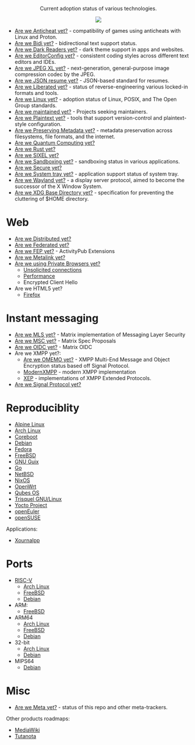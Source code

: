 <!-- vim: set tw=0: -->
<p align="center">Current adoption status of various technologies.</p>
<p align="center"><a href="https://awesome.re" target="_blank"><img src="https://awesome.re/badge-flat.svg"></a></p>

- [Are we Anticheat yet?](https://areweanticheatyet.com/) - compatibility of games using anticheats with Linux and Proton.
- [Are we Bidi yet?](./bidi.md) - bidirectional text support status.
- [Are we Dark Readers yet?](./darktheme.md) - dark theme support in apps and websites.
- [Are we EditorConfig yet?](https://editorconfig.org/) - consistent coding styles across different text editors and IDEs.
- [Are we JPEG XL yet?](./jpegxl.md) - next-generation, general-purpose image compression codec by the JPEG.
- [Are we JSON resume yet?](https://jsonresume.org/) - JSON-based standard for resumes.
- [Are we Liberated yet?](./liberation.md) - status of reverse-engineering various locked-in formats and tools.
- [Are we Linux yet?](./linux.md) - adoption status of Linux, POSIX, and The Open Group standards.
- [Are we maintained yet?](https://seeking-maintainers.net/) - Projects seeking maintainers.
- [Are we Plaintext yet?](https://github.com/avidseeker/awesome-plaintext) - tools that support version-control and plaintext-style configuration.
- [Are we Preserving Metadata yet?](./meta.md) - metadata preservation across filesystems, file formats, and the internet.
- [Are we Quantum Computing yet?](https://arewequantumyet.github.io/)
- [Are we Rust yet?](https://github.com/UgurcanAkkok/AreWeRustYet)
- [Are we SIXEL yet?](https://www.arewesixelyet.com/)
- [Are we Sandboxing yet?](./sandbox.md) - sandboxing status in various applications.
- [Are we Secure yet?](https://security.archlinux.org/)
- [Are we System tray yet?](./systray.md) - application support status of system tray.
- [Are we Wayland yet?](https://arewewaylandyet.com/) - a display server protocol, aimed to become the successor of the X Window System.
- [Are we XDG Base Directory yet?](https://wiki.archlinux.org/title/XDG_Base_Directory#Support) - specification for preventing the cluttering of $HOME directory.

# Web
- [Are we Distributed yet?](https://arewedistributedyet.com/)
- [Are we Federated yet?](./fediverse.md)
- [Are we FEP yet?](./fep.md) - ActivityPub Extensions
- [Are we Metalink yet?](https://en.wikipedia.org/wiki/Metalink)
- [Are we using Private Browsers yet?](https://privacytests.org/)
	- [Unsolicited connections](https://github.com/privacytests/privacytests.org/discussions/215)
	- [Performance](https://github.com/privacytests/privacytests.org/discussions/214)
	- Encrypted Client Hello
- Are we HTML5 yet?
	- [Firefox](https://wiki.mozilla.org/Platform/AreWeFunYet)

# Instant messaging
- [Are we MLS yet?](https://arewemlsyet.com/) - Matrix implementation of Messaging Layer Security
- [Are we MSC yet?](https://github.com/matrix-org/matrix-spec-proposals) - Matrix Spec Proposals
- [Are we OIDC yet?](https://areweoidcyet.com/) - Matrix OIDC
- Are we XMPP yet?:
	- [Are we OMEMO yet?](https://omemo.top/) - XMPP Multi-End Message and Object Encryption status based off Signal Protocol.
	- [ModernXMPP](https://docs.modernxmpp.org/client/protocol/) - modern XMPP implementation
	- [XEP](https://xmpp.org/extensions/) - implementations of XMPP Extended Protocols.
- [Are we Signal Protocol yet?](./liberation.md)

# Reproduciblity
- [Alpine Linux](https://tests.reproducible-builds.org/alpine/alpine.html)
- [Arch Linux](https://reproducible.archlinux.org/)
- [Coreboot](https://tests.reproducible-builds.org/coreboot/)
- [Debian](https://tests.reproducible-builds.org/debian/reproducible.html)
- [Fedora](https://pagure.io/fedora-reproducible-builds/project)
- [FreeBSD](https://tests.reproducible-builds.org/freebsd/)
- [GNU Guix](https://data.guix.gnu.org/repository/1/branch/master/latest-processed-revision/package-reproducibility)
- [Go](https://reproducible.nixos.org/)
- [NetBSD](https://tests.reproducible-builds.org/netbsd/)
- [NixOS](https://reproducible.nixos.org/)
- [OpenWrt](https://tests.reproducible-builds.org/openwrt/)
- [Qubes OS](https://qubesos.gitlab.io/qubes-g2g-report/)
- [Trisquel GNU/Linux](https://gitlab.com/debdistutils/reproduce/trisquel/)
- [Yocto Project](https://www.yoctoproject.org/reproducible-build-results/)
- [openEuler](https://reproducible-builds.openeuler.org/)
- [openSUSE](http://rb.zq1.de/compare.factory/)

Applications:
- [Xournalpp](https://github.com/xournalpp/xournalpp/discussions/5749)

# Ports
- [RISC-V](https://github.com/xmpf/awesome-risc-v)
	- [Arch Linux](https://archriscv.felixc.at/.status/status.htm)
	- [FreeBSD](https://wiki.freebsd.org/riscv/ports)
	- [Debian](https://wiki.debian.org/RISC-V)
- ARM:
	- [FreeBSD](https://www.freshports.org/search.php?stype=name&method=match&query=u-boot-&num=100&orderby=category&orderbyupdown=asc&search=Search&format=html&branch=head)
- ARM64
	- [Arch Linux](https://archlinuxarm.org/wiki/Platforms)
	- [FreeBSD](https://wiki.freebsd.org/arm64/ports)
	- [Debian](https://www.debian.org/ports/arm/)
- 32-bit
	- [Arch Linux](https://www.archlinux32.org/packages/)
	- [Debian](https://www.debian.org/ports/i386/)
- MIPS64
	- [Debian](https://wiki.debian.org/mips64el)

# Misc
- [Are we Meta yet?](./meta.md) - status of this repo and other meta-trackers.

Other products roadmaps:
- [MediaWiki](https://www.mediawiki.org/wiki/Feature_map)
- [Tutanota](https://tuta.com/roadmap)
